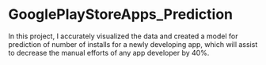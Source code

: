 # GooglePlayStoreApps_Prediction
In this project, I accurately visualized the data and created a model for prediction of number of installs for a newly developing app, which will assist to decrease the manual efforts of any app developer by 40%.
